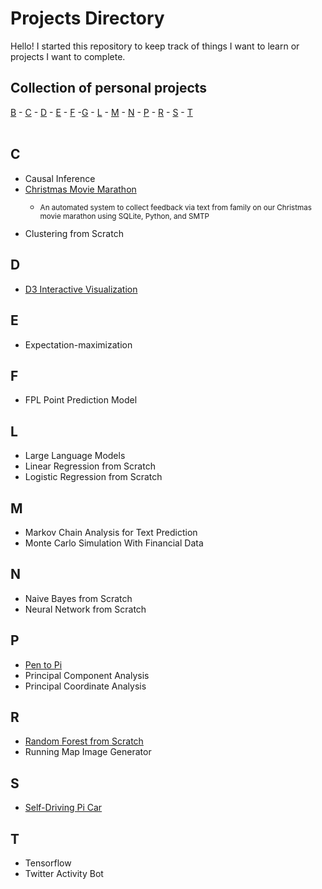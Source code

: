 # Projects Directory
Hello! I started this repository to keep track of things I want to learn or projects I want to complete.

## Collection of personal projects 

[B](#b) - [C](#c) - [D](#d) - [E](#e) - [F](#f) -[G](#g) - [L](#l) - [M](#m) - [N](#n) - [P](#p) - [R](#r) - [S](#s) - [T](#t) 
<br>
<br>
## C <a id="c"></a>
- Causal Inference
- <a href="https://github.com/reedwrogers/Christmas-Movie-Marathon">Christmas Movie Marathon</a>
  - <p style="font-size: smaller;">An automated system to collect feedback via text from family on our Christmas movie marathon using SQLite, Python, and SMTP</p>
- Clustering from Scratch

## D <a id="d"></a>
- <a href="https://github.com/reedwrogers/reedwrogers.github.io">D3 Interactive Visualization</a>

## E <a id="e"></a>
- Expectation-maximization

## F <a id="f"></a>
- FPL Point Prediction Model

## L <a id="l"></a>
- Large Language Models
- Linear Regression from Scratch
- Logistic Regression from Scratch

## M <a id="m"></a>
- Markov Chain Analysis for Text Prediction
- Monte Carlo Simulation With Financial Data

## N <a id="n"></a>
- Naive Bayes from Scratch
- Neural Network from Scratch

## P <a id="p"></a>
- <a href="https://github.com/reedwrogers/Pen-To-Pi">Pen to Pi</a>
- Principal Component Analysis
- Principal Coordinate Analysis

## R <a id="r"></a>
-  <a href="https://github.com/reedwrogers/Random-Forest/blob/main/Random%20Forest.ipynb">Random Forest from Scratch</a>
- Running Map Image Generator

## S <a id="s"></a>
-  <a href="https://github.com/reedwrogers/Self-Driving-Car-IoT">Self-Driving Pi Car</a>

## T <a id="t"></a>
- Tensorflow
- Twitter Activity Bot
